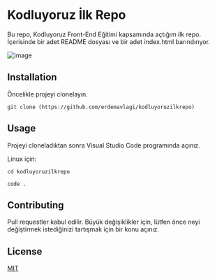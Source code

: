 # Kodluyoruz İlk Repo

Bu repo, Kodluyoruz Front-End Eğitimi kapsamında açtığım ilk repo. İçerisinde bir adet README dosyası ve bir adet index.html barındırıyor.

![image](https://github.com/erdemavlagi/kodluyoruzilkrepo/assets/114666652/4a988d23-c199-40a0-8c91-38119dbead1f)



**Installation**
--------------------------------------

Öncelikle projeyi clonelayın. 


```
git clone (https://github.com/erdemavlagi/kodluyoruzilkrepo)
```

**Usage**
-------------------------------------

Projeyi cloneladıktan sonra Visual Studio Code programında açınız.

Linux için:

```
cd kodluyoruzilkrepo

code .
```

**Contributing**
-----------------------------------

Pull requestler kabul edilir. Büyük değişiklikler için, lütfen önce neyi değiştirmek istediğinizi tartışmak için bir konu açınız.

**License**
------------------------------------
[MIT](https://choosealicense.com/licenses/mit/)
